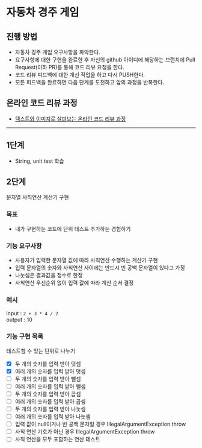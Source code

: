 # 자동차 경주 게임
## 진행 방법
* 자동차 경주 게임 요구사항을 파악한다.
* 요구사항에 대한 구현을 완료한 후 자신의 github 아이디에 해당하는 브랜치에 Pull Request(이하 PR)를 통해 코드 리뷰 요청을 한다.
* 코드 리뷰 피드백에 대한 개선 작업을 하고 다시 PUSH한다.
* 모든 피드백을 완료하면 다음 단계를 도전하고 앞의 과정을 반복한다.

## 온라인 코드 리뷰 과정
* [텍스트와 이미지로 살펴보는 온라인 코드 리뷰 과정](https://github.com/next-step/nextstep-docs/tree/master/codereview)

---

## 1단계

- String, unit test 학습

## 2단계

문자열 사칙연산 계산기 구현

### 목표

- 내가 구현하는 코드에 단위 테스트 추가하는 경험하기

### 기능 요구사항

- 사용자가 입력한 문자열 값에 따라 사칙연산 수행하는 계산기 구현
- 입력 문자열의 숫자와 사칙연산 사이에는 반드시 빈 공백 문자열이 있다고 가정
- 나눗셈은 결과값을 정수로 한정
- 사칙연산 우선순위 없이 입력 값에 따라 계산 순서 결정

### 예시

input : `2 + 3 * 4 / 2`  
output : 10

### 기능 구현 목록

테스트할 수 있는 단위로 나누기

- [x] 두 개의 숫자를 입력 받아 덧셈
- [x] 여러 개의 숫자를 입력 받아 덧셈
- [ ] 두 개의 숫자를 입력 받아 뺄셈
- [ ] 여러 개의 숫자를 입력 받아 뺄셈
- [ ] 두 개의 숫자를 입력 받아 곱셈
- [ ] 여러 개의 숫자를 입력 받아 곱셈
- [ ] 두 개의 숫자를 입력 받아 나눗셈
- [ ] 여러 개의 숫자를 입력 받아 나눗셈
- [ ] 입력 값이 null이거나 빈 공백 문자일 경우 IllegalArgumentException throw
- [ ] 사칙 연산 기호가 아닌 경우 IllegalArgumentException throw
- [ ] 사칙 연산을 모두 포함하는 연산 테스트